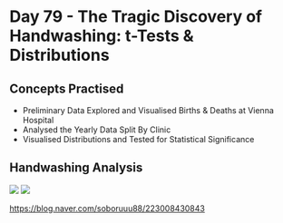 # Day 79 - The Tragic Discovery of Handwashing: t-Tests & Distributions
## Concepts Practised
- Preliminary Data Explored and Visualised Births & Deaths at Vienna Hospital
- Analysed the Yearly Data Split By Clinic
- Visualised Distributions and Tested for Statistical Significance
## Handwashing Analysis
<img src="https://postfiles.pstatic.net/MjAyMzAyMDZfNTQg/MDAxNjc1Njg5NzI4MzAw.Li-CGk5aeUbWRcM6eakr-Wuz4TEI_sD3SAqgcWRPl8Ug.qBfUoNjGqzFbOXJWGIcQSc3vNmG_svjwgRIUVQKtOzYg.JPEG.soboruuu88/2020-10-23_10-15-15-050a33ada93a9b72a2e40d4713872e42.jpg?type=w773">
<img src="https://postfiles.pstatic.net/MjAyMzAyMDdfMTcw/MDAxNjc1Nzc0NDY2MDI5.CjotYj-uyeJ4qZLxSCA6M6vlNKZBCYdf5l3uZOGHymIg.VJsonH3TWgNEcJ5Q9SMmRP1xPH9YFC1l-kIOr8w4O98g.PNG.soboruuu88/%EC%8A%A4%ED%81%AC%EB%A6%B0%EC%83%B7_2023-02-07_%EC%98%A4%ED%9B%84_9.54.22.png?type=w773">

https://blog.naver.com/soboruuu88/223008430843

